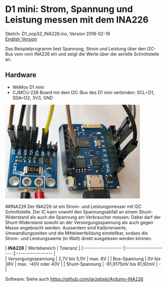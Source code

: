 # D1 mini: Strom, Spannung und Leistung messen mit dem INA226
Sketch: D1_oop32_INA226.ino, Version 2018-02-18   
[English Version](./README.md "English Version")   

Das Beispielprogramm liest Spannung, Strom und Leistung &uuml;ber den I2C-Bus vom vom INA226 ein und zeigt die Werte &uuml;ber die serielle Schnittstelle an.

## Hardware
* WeMos D1 mini
* CJMCU-226 Board mit dem I2C-Bus des D1 mini verbinden: SCL=D1, SDA=D2, 3V3, GND

![D1mini und CJMCU-226 board](./images/D1_INA226.png "D1mini und CJMCU-226 board")   


##INA226
Der INA226 ist ein Strom- und Leistungsmesser mit I2C Schnittstelle.
Der IC kann sowohl den Spannungsabfall an einem Shunt-Widerstand als auch die Spannung am Verbraucher messen. Dabei darf der Shunt-Widerstand sowohl an der Versorgungsspannung als auch gegen Masse angebracht werden.
Ausserdem sind Kalibrierwerte, Umwandlungszeiten und die Mittelwertbildung einstellbar, sodass die Strom- und Leistungswerte (in Watt) direkt ausgelesen werden k&ouml;nnen.

| ___INA226___        | Wertebereich           | Toleranz           |
|:------------------- |:--------------------- :|:------------------ |   
| Versorgungsspannung | 2,7V bis 5,5V          | max. 6V            |
| Bus-Spannung        | 0V bis 36V             | max. -40V oder 40V |
| Shunt-Spannung      | -81,9175mV bis 81,92mV | -                  |

Software: Siehe auch https://github.com/jarzebski/Arduino-INA226
